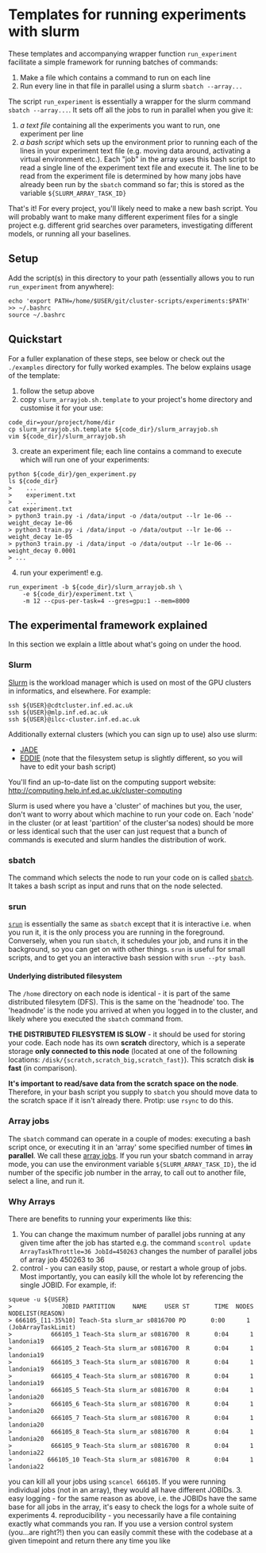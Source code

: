 # Templates for running experiments with slurm
These templates and accompanying wrapper function `run_experiment`
facilitate a simple framework for running batches of commands:
1. Make a file which contains a command to run on each line
2. Run every line in that file in parallel using a slurm `sbatch --array...`

The script `run_experiment` is essentially a wrapper for the slurm command
`sbatch --array...`. It sets off all the jobs to run in parallel when you give
it:
1. *a text file* containing all the experiments you want to run, one experiment
   per line
1. *a bash script* which sets up the environment prior to running each of the
   lines in your experiment text file (e.g. moving data around, activating a
   virtual environment etc.). Each "job" in the array uses this bash script to
   read a single line of the experiment text file and execute it. The line to
   be read from the experiment file is determined by how many jobs have already
   been run by the `sbatch` command so far; this is stored as the variable
   `${SLURM_ARRAY_TASK_ID}`

That's it! For every project, you'll likely need to make a new bash script.
You will probably want to make many different experiment files for a single
project e.g. different grid searches over parameters, investigating
different models, or running all your baselines.


## Setup
Add the script(s) in this directory to your path (essentially allows you to run
`run_experiment` from anywhere):
```
echo 'export PATH=/home/$USER/git/cluster-scripts/experiments:$PATH' >> ~/.bashrc
source ~/.bashrc
```

## Quickstart
For a fuller explanation of these steps, see below or check out the
`./examples` directory for fully worked examples. The below explains usage of
the template:

1. follow the setup above
2. copy `slurm_arrayjob.sh.template` to your project's home directory and
   customise it for your use:
```
code_dir=your/project/home/dir
cp slurm_arrayjob.sh.template ${code_dir}/slurm_arrayjob.sh
vim ${code_dir}/slurm_arrayjob.sh
```
3. create an experiment file; each line contains a command to execute which
   will run one of your experiments:
```
python ${code_dir}/gen_experiment.py
ls ${code_dir}
>    ...
>    experiment.txt
>    ...
cat experiment.txt 
> python3 train.py -i /data/input -o /data/output --lr 1e-06 --weight_decay 1e-06
> python3 train.py -i /data/input -o /data/output --lr 1e-06 --weight_decay 1e-05
> python3 train.py -i /data/input -o /data/output --lr 1e-06 --weight_decay 0.0001
> ...
```

4. run your experiment! e.g.
```
run_experiment -b ${code_dir}/slurm_arrayjob.sh \
    -e ${code_dir}/experiment.txt \
    -m 12 --cpus-per-task=4 --gres=gpu:1 --mem=8000
```


## The experimental framework explained
In this section we explain a little about what's going on under the hood.

### Slurm
[Slurm](https://slurm.schedmd.com/) is the workload manager which is used on
most of the GPU clusters in informatics, and elsewhere. For example:
```
ssh ${USER}@cdtcluster.inf.ed.ac.uk
ssh ${USER}@mlp.inf.ed.ac.uk
ssh ${USER}@ilcc-cluster.inf.ed.ac.uk
```

Additionally external clusters (which you can sign up to use) also use slurm:
* [JADE](https://computing.help.inf.ed.ac.uk/cluster-jade)
* [EDDIE](https://www.wiki.ed.ac.uk/pages/viewpage.action?spaceKey=ResearchServices&title=GPUs)
  (note that the filesystem setup is slightly different, so you will have to
  edit your bash script)

You'll find an up-to-date list on the computing support website:
http://computing.help.inf.ed.ac.uk/cluster-computing

Slurm is used where you have a 'cluster' of machines but you, the user, don't
want to worry about which machine to run your code on. Each 'node' in the
cluster (or at least 'partition' of the cluster'sa nodes) should be more or
less identical such that the user can just request that a bunch of commands
is executed and slurm handles the distribution of work.

### sbatch
The command which selects the node to run your code on is called
[`sbatch`](https://slurm.schedmd.com/sbatch.html). It takes a bash script as
input and runs that on the node selected.

### srun
[`srun`](https://slurm.schedmd.com/srun.html) is essentially the same as
`sbatch` except that it is interactive i.e. when you run it, it is the only
process you are running in the foreground. Conversely, when you run `sbatch`,
it schedules your job, and runs it in the background, so you can get on with 
other things. `srun` is useful for small scripts, and to get you an interactive
bash session with `srun --pty bash`.

#### Underlying distributed filesystem
The `/home` directory on each node is identical - it is part of the same
distributed filesytem (DFS). This is the same on the 'headnode' too. The
'headnode' is the node you arrived at when you logged in to the cluster, and
likely where you executed the `sbatch` command from.

**THE DISTRIBUTED FILESYSTEM IS SLOW** - it should be used for storing your
code. Each node has its own **scratch** directory, which is a seperate storage
**only connected to this node** (located at one of the followning locations: 
`/disk/{scratch,scratch_big,scratch_fast}`). This scratch disk **is fast**
(in comparison). 

**It's important to read/save data from the scratch space on the node**.
Therefore, in your bash script you supply to `sbatch` you should move data to
the scratch space if it isn't already there. Protip: use `rsync` to do this.

### Array jobs
The `sbatch` command can operate in a couple of modes: executing a bash script
once, or executing it in an 'array' some specified number of times **in 
parallel**. We call these 
[array jobs](https://slurm.schedmd.com/job_array.html). If you run your sbatch
command in array mode, you can use the environment variable 
`${SLURM_ARRAY_TASK_ID}`, the id number of the specific job number in the
array, to call out to another file, select a line, and run it. 

### Why Arrays
There are benefits to running your experiments like this:
1. You can change the maximum number of parallel jobs running at any given time
   after the job has started e.g. the command 
   `scontrol update ArrayTaskThrottle=36 JobId=450263` changes the number of
   parallel jobs of array job 450263 to 36
2. control - you can easily stop, pause, or restart a whole group of jobs. Most
importantly, you can easily kill the whole lot by referencing the single JOBID.
For example, if:
```
squeue -u ${USER}
>              JOBID PARTITION     NAME     USER ST       TIME  NODES NODELIST(REASON)
> 666105_[11-35%10] Teach-Sta slurm_ar s0816700 PD       0:00      1 (JobArrayTaskLimit)
>           666105_1 Teach-Sta slurm_ar s0816700  R       0:04      1 landonia19
>           666105_2 Teach-Sta slurm_ar s0816700  R       0:04      1 landonia19
>           666105_3 Teach-Sta slurm_ar s0816700  R       0:04      1 landonia19
>           666105_4 Teach-Sta slurm_ar s0816700  R       0:04      1 landonia19
>           666105_5 Teach-Sta slurm_ar s0816700  R       0:04      1 landonia20
>           666105_6 Teach-Sta slurm_ar s0816700  R       0:04      1 landonia20
>           666105_7 Teach-Sta slurm_ar s0816700  R       0:04      1 landonia20
>           666105_8 Teach-Sta slurm_ar s0816700  R       0:04      1 landonia20
>           666105_9 Teach-Sta slurm_ar s0816700  R       0:04      1 landonia22
>          666105_10 Teach-Sta slurm_ar s0816700  R       0:04      1 landonia22
```
you can kill all your jobs using `scancel 666105`. If you were running
individual jobs (not in an array), they would all have different JOBIDs.
3. easy logging - for the same reason as above, i.e. the JOBIDs have the same
base for all jobs in the array, it's easy to check the logs for a whole suite
of experiments
4. reproducibility - you necessarily have a file containing exactly what
   commands you ran. If you use a version control system (you...are right?!)
   then you can easily commit these with the codebase at a given timepoint and
   return there any time you like
